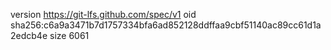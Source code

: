 version https://git-lfs.github.com/spec/v1
oid sha256:c6a9a3471b7d1757334bfa6ad852128ddffaa9cbf51140ac89cc61d1a2edcb4e
size 6061
